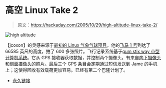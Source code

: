 # 高空 Linux Take 2

> 原文：<https://hackaday.com/2005/10/29/high-altitude-linux-take-2/>

![high altitude](img/62939858e1dbeab03941a18081ae9b4e.png)

【jcoxon】的灵感来源于[最初的 Linux 气象气球项目](http://www.hackaday.com/entry/1234000550030897/)。他的[飞马 1 号](http://www.srcf.ucam.org/%7Ejac208/pegasus/pegasus1.html)到达了 66585 英尺的高度，拍了 600 多张照片。飞行记录系统基于[gum stix way 小型计算机系统](http://gumstix.com/products.html)。它从 GPS 接收器获取数据，并控制两个摄像头。有来自[向下摄像头](http://www.gumstix.com/%7Ecraig/pictures/down.html)和[侧面摄像头](http://www.gumstix.com/%7Ecraig/pictures/across.html)的照片。最后三个 GPS 条目会定期通过短信发送到 Jame 的手机上；这使得回收有效载荷更加容易。已经有第二个巴隆计划了。

*   [永久链接](http://www.srcf.ucam.org/~jac208/pegasus/pegasus1.html)